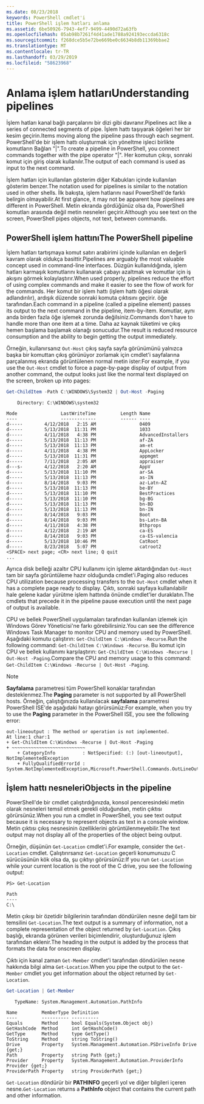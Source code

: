 ```yaml
---
ms.date: 08/23/2018
keywords: PowerShell cmdlet'i
title: PowerShell işlem hatları anlama
ms.assetid: 6be50926-7943-4ef7-9499-4490d72a63fb
ms.openlocfilehash: 05ab98b7261f4d41ade1788a924193eccda6318c
ms.sourcegitcommit: f268dce5b5e72be669be0c6634b8db11369bbae2
ms.translationtype: MT
ms.contentlocale: tr-TR
ms.lasthandoff: 03/29/2019
ms.locfileid: "58623968"
---
```

# <a name="understanding-pipelines"></a><span data-ttu-id="6ca18-103">Anlama işlem hatları</span><span class="sxs-lookup"><span data-stu-id="6ca18-103">Understanding pipelines</span></span>

<span data-ttu-id="6ca18-104">İşlem hatları kanal bağlı parçalarını bir dizi gibi davranır.</span><span class="sxs-lookup"><span data-stu-id="6ca18-104">Pipelines act like a series of connected segments of pipe.</span></span> <span data-ttu-id="6ca18-105">İşlem hattı taşıyarak öğeleri her bir kesim geçirin.</span><span class="sxs-lookup"><span data-stu-id="6ca18-105">Items moving along the pipeline pass through each segment.</span></span> <span data-ttu-id="6ca18-106">PowerShell'de bir işlem hattı oluşturmak için yöneltme işleci birlikte komutların Bağlan "|".</span><span class="sxs-lookup"><span data-stu-id="6ca18-106">To create a pipeline in PowerShell, you connect commands together with the pipe operator "|".</span></span> <span data-ttu-id="6ca18-107">Her komutun çıkışı, sonraki komut için giriş olarak kullanılır.</span><span class="sxs-lookup"><span data-stu-id="6ca18-107">The output of each command is used as input to the next command.</span></span>

<span data-ttu-id="6ca18-108">İşlem hatları için kullanılan gösterim diğer Kabukları içinde kullanılan gösterim benzer.</span><span class="sxs-lookup"><span data-stu-id="6ca18-108">The notation used for pipelines is similar to the notation used in other shells.</span></span> <span data-ttu-id="6ca18-109">İlk bakışta, işlem hatlarını nasıl PowerShell'de farklı belirgin olmayabilir.</span><span class="sxs-lookup"><span data-stu-id="6ca18-109">At first glance, it may not be apparent how pipelines are different in PowerShell.</span></span> <span data-ttu-id="6ca18-110">Metin ekranda gördüğünüz olsa da, PowerShell komutları arasında değil metin nesneleri geçirir.</span><span class="sxs-lookup"><span data-stu-id="6ca18-110">Although you see text on the screen, PowerShell pipes objects, not text, between commands.</span></span>

## <a name="the-powershell-pipeline"></a><span data-ttu-id="6ca18-111">PowerShell işlem hattını</span><span class="sxs-lookup"><span data-stu-id="6ca18-111">The PowerShell pipeline</span></span>

<span data-ttu-id="6ca18-112">İşlem hatları tartışmaya komut satırı arabirimi içinde kullanılan en değerli kavram olarak oldukça basittir.</span><span class="sxs-lookup"><span data-stu-id="6ca18-112">Pipelines are arguably the most valuable concept used in command-line interfaces.</span></span> <span data-ttu-id="6ca18-113">Düzgün kullanıldığında, işlem hatları karmaşık komutlarını kullanarak çabayı azaltmak ve komutlar için iş akışını görmek kolaylaştırır.</span><span class="sxs-lookup"><span data-stu-id="6ca18-113">When used properly, pipelines reduce the effort of using complex commands and make it easier to see the flow of work for the commands.</span></span> <span data-ttu-id="6ca18-114">Her komut bir işlem hattı (işlem hattı öğesi olarak adlandırılır), ardışık düzende sonraki komuta çıktısını geçirir. öğe tarafından.</span><span class="sxs-lookup"><span data-stu-id="6ca18-114">Each command in a pipeline (called a pipeline element) passes its output to the next command in the pipeline, item-by-item.</span></span> <span data-ttu-id="6ca18-115">Komutlar, aynı anda birden fazla öğe işlemek zorunda değilsiniz.</span><span class="sxs-lookup"><span data-stu-id="6ca18-115">Commands don't have to handle more than one item at a time.</span></span> <span data-ttu-id="6ca18-116">Daha az kaynak tüketimi ve çıkış hemen başlama başlamak olanağı sonucudur.</span><span class="sxs-lookup"><span data-stu-id="6ca18-116">The result is reduced resource consumption and the ability to begin getting the output immediately.</span></span>

<span data-ttu-id="6ca18-117">Örneğin, kullanırsanız `Out-Host` çıkış sayfa sayfa görünümünü yalnızca başka bir komuttan çıkış görünüyor zorlamak için cmdlet'i sayfalarına parçalanmış ekranda görüntülenen normal metin ister:</span><span class="sxs-lookup"><span data-stu-id="6ca18-117">For example, if you use the `Out-Host` cmdlet to force a page-by-page display of output from another command, the output looks just like the normal text displayed on the screen, broken up into pages:</span></span>

```powershell
Get-ChildItem -Path C:\WINDOWS\System32 | Out-Host -Paging
```

```Output
    Directory: C:\WINDOWS\system32

Mode                LastWriteTime         Length Name
----                -------------         ------ ----
d-----        4/12/2018   2:15 AM                0409
d-----        5/13/2018  11:31 PM                1033
d-----        4/11/2018   4:38 PM                AdvancedInstallers
d-----        5/13/2018  11:13 PM                af-ZA
d-----        5/13/2018  11:13 PM                am-et
d-----        4/11/2018   4:38 PM                AppLocker
d-----        5/13/2018  11:31 PM                appmgmt
d-----        7/11/2018   2:05 AM                appraiser
d---s-        4/12/2018   2:20 AM                AppV
d-----        5/13/2018  11:10 PM                ar-SA
d-----        5/13/2018  11:13 PM                as-IN
d-----        8/14/2018   9:03 PM                az-Latn-AZ
d-----        5/13/2018  11:13 PM                be-BY
d-----        5/13/2018  11:10 PM                BestPractices
d-----        5/13/2018  11:10 PM                bg-BG
d-----        5/13/2018  11:13 PM                bn-BD
d-----        5/13/2018  11:13 PM                bn-IN
d-----        8/14/2018   9:03 PM                Boot
d-----        8/14/2018   9:03 PM                bs-Latn-BA
d-----        4/11/2018   4:38 PM                Bthprops
d-----        4/12/2018   2:19 AM                ca-ES
d-----        8/14/2018   9:03 PM                ca-ES-valencia
d-----        5/13/2018  10:46 PM                CatRoot
d-----        8/23/2018   5:07 PM                catroot2
<SPACE> next page; <CR> next line; Q quit
...
```

<span data-ttu-id="6ca18-118">Ayrıca disk belleği azaltır CPU kullanımı için işleme aktardığından `Out-Host` tam bir sayfa görüntüleme hazır olduğunda cmdlet'i.</span><span class="sxs-lookup"><span data-stu-id="6ca18-118">Paging also reduces CPU utilization because processing transfers to the `Out-Host` cmdlet when it has a complete page ready to display.</span></span> <span data-ttu-id="6ca18-119">Çıktı, sonraki sayfaya kullanılabilir hale gelene kadar yürütme işlem hattında önünde cmdlet'ler duraklatın.</span><span class="sxs-lookup"><span data-stu-id="6ca18-119">The cmdlets that precede it in the pipeline pause execution until the next page of output is available.</span></span>

<span data-ttu-id="6ca18-120">CPU ve bellek PowerShell uygulamaları tarafından kullanılan izlemek için Windows Görev Yöneticisi'ne farkı görebilirsiniz.</span><span class="sxs-lookup"><span data-stu-id="6ca18-120">You can see the difference Windows Task Manager to monitor CPU and memory used by PowerShell.</span></span> <span data-ttu-id="6ca18-121">Aşağıdaki komutu çalıştırın: `Get-ChildItem C:\Windows -Recurse`.</span><span class="sxs-lookup"><span data-stu-id="6ca18-121">Run the following command: `Get-ChildItem C:\Windows -Recurse`.</span></span> <span data-ttu-id="6ca18-122">Bu komut için CPU ve bellek kullanımı karşılaştırın: `Get-ChildItem C:\Windows -Recurse | Out-Host -Paging`.</span><span class="sxs-lookup"><span data-stu-id="6ca18-122">Compare the CPU and memory usage to this command: `Get-ChildItem C:\Windows -Recurse | Out-Host -Paging`.</span></span>

> [!NOTE]
> <span data-ttu-id="6ca18-123">**Sayfalama** parametresi tüm PowerShell konaklar tarafından desteklenmez.</span><span class="sxs-lookup"><span data-stu-id="6ca18-123">The **Paging** parameter is not supported by all PowerShell hosts.</span></span> <span data-ttu-id="6ca18-124">Örneğin, çalıştığınızda kullanılacak **sayfalama** parametresi PowerShell ISE'de aşağıdaki hatayı görürsünüz:</span><span class="sxs-lookup"><span data-stu-id="6ca18-124">For example, when you try to use the **Paging** parameter in the PowerShell ISE, you see the following error:</span></span>
>
> ```Output
> out-lineoutput : The method or operation is not implemented.
> At line:1 char:1
> + Get-ChildItem C:\Windows -Recurse | Out-Host -Paging
> + ~~~~~~~~~~~~~~~~~~~~~~~~~~~
>     + CategoryInfo          : NotSpecified: (:) [out-lineoutput], NotImplementedException
>     + FullyQualifiedErrorId : System.NotImplementedException,Microsoft.PowerShell.Commands.OutLineOutputCommand
> ```

## <a name="objects-in-the-pipeline"></a><span data-ttu-id="6ca18-125">İşlem hattı nesneleri</span><span class="sxs-lookup"><span data-stu-id="6ca18-125">Objects in the pipeline</span></span>

<span data-ttu-id="6ca18-126">PowerShell'de bir cmdlet çalıştırdığınızda, konsol penceresindeki metin olarak nesneleri temsil etmek gerekli olduğundan, metin çıktısı görürsünüz.</span><span class="sxs-lookup"><span data-stu-id="6ca18-126">When you run a cmdlet in PowerShell, you see text output because it is necessary to represent objects as text in a console window.</span></span> <span data-ttu-id="6ca18-127">Metin çıktısı çıkış nesnesinin özelliklerini görüntülenmeyebilir.</span><span class="sxs-lookup"><span data-stu-id="6ca18-127">The text output may not display all of the properties of the object being output.</span></span>

<span data-ttu-id="6ca18-128">Örneğin, düşünün `Get-Location` cmdlet'i.</span><span class="sxs-lookup"><span data-stu-id="6ca18-128">For example, consider the `Get-Location` cmdlet.</span></span> <span data-ttu-id="6ca18-129">Çalıştırırsanız `Get-Location` geçerli konumunuzu C sürücüsünün kök olsa da, şu çıktıyı görürsünüz:</span><span class="sxs-lookup"><span data-stu-id="6ca18-129">If you run `Get-Location` while your current location is the root of the C drive, you see the following output:</span></span>

```
PS> Get-Location

Path
----
C:\
```

<span data-ttu-id="6ca18-130">Metin çıkışı bir özetidir bilgilerinin tarafından döndürülen nesne değil tam bir temsilini `Get-Location`.</span><span class="sxs-lookup"><span data-stu-id="6ca18-130">The text output is a summary of information, not a complete representation of the object returned by `Get-Location`.</span></span> <span data-ttu-id="6ca18-131">Çıkış başlığı, ekranda görünen verileri biçimlendirir, oluşturduğunuz işlem tarafından eklenir.</span><span class="sxs-lookup"><span data-stu-id="6ca18-131">The heading in the output is added by the process that formats the data for onscreen display.</span></span>

<span data-ttu-id="6ca18-132">Çıktı için kanal zaman `Get-Member` cmdlet'i tarafından döndürülen nesne hakkında bilgi alma `Get-Location`.</span><span class="sxs-lookup"><span data-stu-id="6ca18-132">When you pipe the output to the `Get-Member` cmdlet you get information about the object returned by `Get-Location`.</span></span>

```powershell
Get-Location | Get-Member
```

```Output
   TypeName: System.Management.Automation.PathInfo

Name         MemberType Definition
----         ---------- ----------
Equals       Method     bool Equals(System.Object obj)
GetHashCode  Method     int GetHashCode()
GetType      Method     type GetType()
ToString     Method     string ToString()
Drive        Property   System.Management.Automation.PSDriveInfo Drive {get;}
Path         Property   string Path {get;}
Provider     Property   System.Management.Automation.ProviderInfo Provider {get;}
ProviderPath Property   string ProviderPath {get;}
```

<span data-ttu-id="6ca18-133">`Get-Location` döndürür bir **PATHINFO** geçerli yol ve diğer bilgileri içeren nesne.</span><span class="sxs-lookup"><span data-stu-id="6ca18-133">`Get-Location` returns a **PathInfo** object that contains the current path and other information.</span></span>
